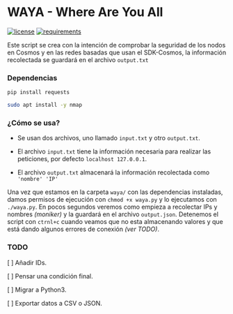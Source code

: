 # WAYA - Where Are You All

[![license](https://shields.io/badge/license-MIT-green)](https://github.com/delega-networks/waya/blob/main/LICENSE)
[![requirements](https://shields.io/badge/requirements-up%20to%20date-brightgreen)](https://github.com/delega-networks/waya)


Este script se crea con la intención de comprobar la seguridad de los nodos en Cosmos y en las redes basadas que usan el SDK-Cosmos, la información recolectada se guardará en el archivo `output.txt`

### Dependencias
```sh
pip install requests

sudo apt install -y nmap
```

### ¿Cómo se usa?

- Se usan dos archivos, uno llamado `input.txt` y otro `output.txt`.

- El archivo `input.txt` tiene la información necesaria para realizar las peticiones, por defecto `localhost 127.0.0.1`. 

- El archivo `output.txt` almacenará la información recolectada como `'nombre' 'IP'` 

Una vez que estamos en la carpeta `waya/` con las dependencias instaladas, damos permisos de ejecución con `chmod +x waya.py` y lo ejecutamos con `./waya.py`. En pocos segundos veremos como empieza a recolectar IPs y nombres _(moniker)_ y la guardará en el archivo `output.json`. Detenemos el script con `ctrnl+c` cuando veamos que no esta almacenando valores y que está dando algunos errores de conexión _(ver TODO)_.


### TODO

[ ] Añadir IDs.

[ ] Pensar una condición final.

[ ] Migrar a Python3.

[ ] Exportar datos a CSV o JSON.

